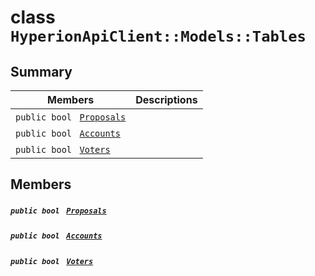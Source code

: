 # class `HyperionApiClient::Models::Tables` 

## Summary

 Members                                | Descriptions                                
----------------------------------------|---------------------------------------------
`public bool ` [`Proposals`](#class_hyperion_api_client_1_1_models_1_1_tables_1a14443cddca144123b80af94c072c1001) | 
`public bool ` [`Accounts`](#class_hyperion_api_client_1_1_models_1_1_tables_1ac5969889012d739cde3d210cf5425c27) | 
`public bool ` [`Voters`](#class_hyperion_api_client_1_1_models_1_1_tables_1a6e091d27445ce7005d85a990e10d53a6) | 

## Members

##### `public bool ` [`Proposals`](#class_hyperion_api_client_1_1_models_1_1_tables_1a14443cddca144123b80af94c072c1001) 

##### `public bool ` [`Accounts`](#class_hyperion_api_client_1_1_models_1_1_tables_1ac5969889012d739cde3d210cf5425c27) 

##### `public bool ` [`Voters`](#class_hyperion_api_client_1_1_models_1_1_tables_1a6e091d27445ce7005d85a990e10d53a6) 

